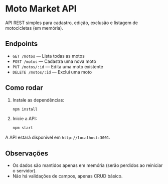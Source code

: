 # Moto Market API

API REST simples para cadastro, edição, exclusão e listagem de motocicletas (em memória).

## Endpoints

- `GET /motos` — Lista todas as motos
- `POST /motos` — Cadastra uma nova moto
- `PUT /motos/:id` — Edita uma moto existente
- `DELETE /motos/:id` — Exclui uma moto

## Como rodar

1. Instale as dependências:
   ```bash
   npm install
   ```
2. Inicie a API:
   ```bash
   npm start
   ```

A API estará disponível em `http://localhost:3001`.

## Observações
- Os dados são mantidos apenas em memória (serão perdidos ao reiniciar o servidor).
- Não há validações de campos, apenas CRUD básico.
